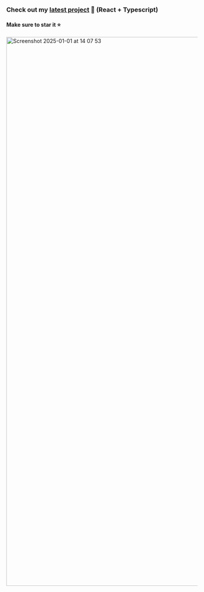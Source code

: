 ### Check out my <a href="https://github.com/perisicnikola37/park-scrape-adventures-react" target="_blank">latest project</a> 🚀 (React + Typescript)
#### Make sure to star it ⭐

<img width="1448" alt="Screenshot 2025-01-01 at 14 07 53" src="https://github.com/user-attachments/assets/3cd7c0e6-2ad4-429d-a6ad-1811b9874423" />
